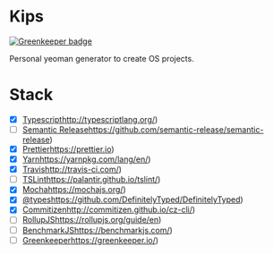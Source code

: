 # Kips

[![Greenkeeper badge](https://badges.greenkeeper.io/tusharmath/kips.svg)](https://greenkeeper.io/)

Personal yeoman generator to create OS projects.

# Stack

- [x] [Typescript]()http://typescriptlang.org/)
- [ ] [Semantic Release]()https://github.com/semantic-release/semantic-release)
- [x] [Prettier]()https://prettier.io)
- [x] [Yarn]()https://yarnpkg.com/lang/en/)
- [x] [Travis]()http://travis-ci.com/)
- [ ] [TSLint]()https://palantir.github.io/tslint/)
- [x] [Mocha]()https://mochajs.org/)
- [x] [@types]()https://github.com/DefinitelyTyped/DefinitelyTyped)
- [x] [Commitizen]()http://commitizen.github.io/cz-cli/)
- [ ] [RollupJS]()https://rollupjs.org/guide/en)
- [ ] [BenchmarkJS]()https://benchmarkjs.com/)
- [ ] [Greenkeeper]()https://greenkeeper.io/)
